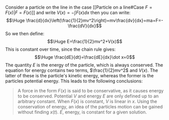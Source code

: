 Consider a particle on the line in the case [[Particle on a line#Case $F=F(x)$|$F=F(x)$]] and write $V(x)=-\int F(x)dx$ then you can write:$$\Huge \frac{d}{dx}\left(\frac{1}{2}mv^2\right)=mv\frac{dv}{dx}=ma=F=-\frac{dV}{dx}$$So we then define:$$\Huge E=\frac{1}{2}mv^2+V(x)$$This is constant over time, since the chain rule gives:$$\Huge \frac{dE}{dt}=\frac{dE}{dx}\dot x=0$$The quantity $E$ is the energy of the particle, which is always conserved. The equation for energy contains two terms, $\frac{1}{2}mv^2$ and $V(x)$. The latter of these is the particle's kinetic energy, whereas the former is the particles potential energy. This leads to the following conclusions:
> A force in the form $F(x)$ is said to be conservative, as it causes energy to be conserved.
> Potential $V$ and energy $E$ are only defined up to an arbitrary constant.
> When $F(x)$ is constant, $V$ is linear in $x$.
> Using the conservation of energy, an idea of the particles motion can be gained without finding $x(t)$.
> $E$, energy, is constant for a given solution.